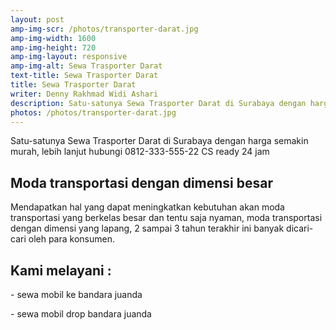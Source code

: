 ```yaml
---
layout: post
amp-img-scr: /photos/transporter-darat.jpg
amp-img-width: 1600
amp-img-height: 720
amp-img-layout: responsive
amp-img-alt: Sewa Trasporter Darat
text-title: Sewa Trasporter Darat
title: Sewa Trasporter Darat
writer: Denny Rakhmad Widi Ashari
description: Satu-satunya Sewa Trasporter Darat di Surabaya dengan harga semakin murah, lebih lanjut hubungi 0812-333-555-22 CS ready 24 jam
photos: /photos/transporter-darat.jpg
---
```

<p class="post">Satu-satunya Sewa Trasporter Darat di Surabaya dengan harga semakin murah, lebih lanjut hubungi 0812-333-555-22 CS ready 24 jam
</p>

<h2 class="post">Moda transportasi dengan dimensi besar</h2>
<p class="post">Mendapatkan hal yang dapat meningkatkan kebutuhan akan moda transportasi yang berkelas besar dan tentu saja nyaman, moda transportasi dengan dimensi yang lapang, 2 sampai 3 tahun terakhir ini banyak dicari-cari oleh para konsumen.</p>

<amp-img class="post" src="/photos/transporter-darat-2.jpg" width="1599" height="899" layout="responsive" alt="sewa hiace Surabaya 0812-333-555-22"></amp-img>

<h2 class="post"></h2>
<h2 class="post">Kami melayani :</h2>
<p class="post">- sewa mobil ke bandara juanda</p>
<p class="post">- sewa mobil drop bandara juanda</p>
<p class="post"><br></p>
<br>